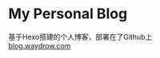 # My Personal Blog
基于Hexo搭建的个人博客，部署在了Github上   
[blog.waydrow.com](http://blog.waydrow.com "Waydrow's blog")
